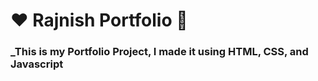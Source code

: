 # ❤️ Rajnish Portfolio 🙏
### _This is my Portfolio Project, I made it using HTML, CSS, and Javascript

